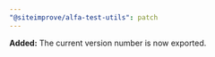 ```yaml
---
"@siteimprove/alfa-test-utils": patch
---
```


**Added:** The current version number is now exported.
